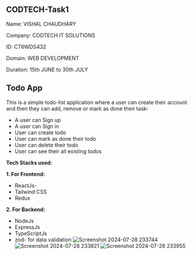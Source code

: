## CODTECH-Task1

Name: VISHAL CHAUDHARY

Company: CODTECH IT SOLUTIONS

ID: CT6WDS432

Domain: WEB DEVELOPMENT

Duration: 15th JUNE to 30th JULY


## Todo App

This is a simple todo-list application where a user can create their account and then they can add, remove or mark as done their task-
 
 - A user can Sign up
 - A user can Sign in
 - User can create todo
 - User can mark as done their todo
 - User can delete their todo
 - User can see their all existing todos

**Tech Stacks used:**

**1. For Frontend:**

 - ReactJs- 
 - Tailwind CSS
 - Redux
 
**2. For Backend:** 

 - NodeJs
 - ExpressJs
 - TypeScriptJs
 - zod- for data validation
![Screenshot 2024-07-28 233744](https://github.com/user-attachments/assets/040ccd06-f57f-4b21-b0b2-390865e337da)
![Screenshot 2024-07-28 233821](https://github.com/user-attachments/assets/df4061bc-b0ea-4613-9402-24aad17089cb)
![Screenshot 2024-07-28 233955](https://github.com/user-attachments/assets/6a14d1b8-c9dd-492d-8e3e-1afd11d9ec10)
